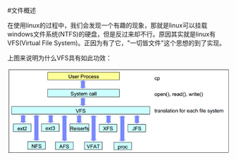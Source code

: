 #文件概述

在使用linux的过程中，我们会发现一个有趣的现象，那就是linux可以挂载windows文件系统(NTFS)的硬盘，但是反过来却不行。原因其实就是linux有VFS(Virtual File System)。正因为有了它，"一切皆文件"这个思想的到了实现。

上图来说明为什么VFS具有如此功效：

![](images/vfs.png)

